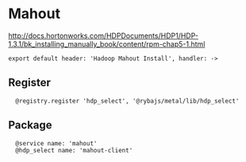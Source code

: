
# Mahout

http://docs.hortonworks.com/HDPDocuments/HDP1/HDP-1.3.1/bk_installing_manually_book/content/rpm-chap5-1.html

    export default header: 'Hadoop Mahout Install', handler: ->

## Register

      @registry.register 'hdp_select', '@rybajs/metal/lib/hdp_select'

## Package

      @service name: 'mahout'
      @hdp_select name: 'mahout-client'

